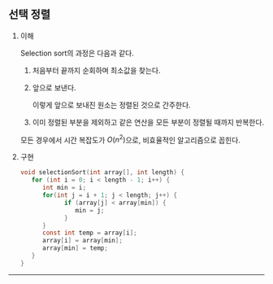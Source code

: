 ## 선택 정렬

1. 이해

   Selection sort의 과정은 다음과 같다.

   1. 처음부터 끝까지 순회하며 최소값을 찾는다.

   2. 앞으로 보낸다.

      이렇게 앞으로 보내진 원소는 정렬된 것으로 간주한다.

   3. 이미 정렬된 부분을 제외하고 같은 연산을 모든 부분이 정렬될 때까지 반복한다.

   모든 경우에서 시간 복잡도가 $O(n^2)$으로, 비효율적인 알고리즘으로 꼽힌다.

2. 구현

   ```c
   void selectionSort(int array[], int length) {
      for (int i = 0; i < length - 1; i++) {
         int min = i;
         for(int j = i + 1; j < length; j++) {
               if (array[j] < array[min]) {
                  min = j;
               }
         }
         const int temp = array[i];
         array[i] = array[min];
         array[min] = temp;
      }
   }
   ```

---

